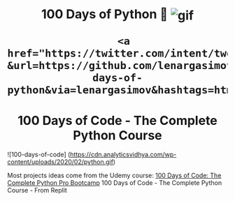 <p align="center">
    <h1 align="center">100 Days of Python 🐍
<img width="" src="https://cdn.analyticsvidhya.com/wp-content/uploads/2020/02/python.gif" align="center" alt="gif" />

      <a href="https://twitter.com/intent/tweet?&url=https://github.com/lenargasimov/100-days-of-python&via=lenargasimov&hashtags=html,css,bootstrap,js,python,flask,100daysofcode,developers">       
</h1>
</p>

<h1 align="center">100 Days of Code - The Complete Python Course
</h1>

![100-days-of-code] (https://cdn.analyticsvidhya.com/wp-content/uploads/2020/02/python.gif)

Most projects ideas come from the Udemy course: [100 Days of Code: The Complete Python Pro Bootcamp](https://www.udemy.com/course/100-days-of-code/)
100 Days of Code - The Complete Python Course - From Replit
